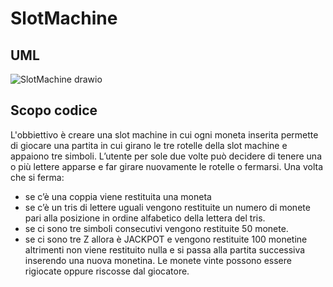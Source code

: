 # SlotMachine
## UML
![SlotMachine drawio](https://github.com/DavideBernardii/SlotMachine/assets/127590023/239acf86-2fcf-4e81-afbd-770b4d4f25c1)

## Scopo codice
L'obbiettivo è creare una slot machine in cui ogni moneta inserita permette di giocare una partita in cui girano le tre rotelle della slot machine e appaiono tre simboli.
L’utente per sole due volte può decidere di tenere una o più lettere apparse e far girare nuovamente le rotelle o fermarsi.
Una volta che si ferma:
- se c’è una coppia viene restituita una moneta 
- se c’è un tris di lettere uguali vengono restituite un numero di monete pari alla posizione in ordine alfabetico della lettera del tris.
- se ci sono tre simboli consecutivi vengono restituite 50 monete. 
- se ci sono tre Z allora è JACKPOT e vengono restituite 100 monetine
altrimenti non viene restituito nulla e si passa alla partita successiva inserendo una nuova monetina.
Le monete vinte possono essere rigiocate oppure riscosse dal giocatore. 
